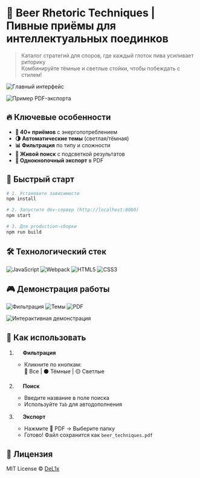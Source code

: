 # 🍻 Beer Rhetoric Techniques | Пивные приёмы для интеллектуальных поединков

> Каталог стратегий для споров, где каждый глоток пива усиливает риторику  
> Комбинируйте тёмные и светлые стойки, чтобы побеждать с стилем!

<!-- ВСТАВЬТЕ СКРИНШОТ ПРЕВЬЮ (рекомендуемый размер 1200x600) -->
![Главный интерфейс](screenshots/main-preview.png)

<!-- ВТОРОЙ СКРИНШОТ (опционально) -->
![Пример PDF-экспорта](screenshots/pdf-export.png)

## 🔥 Ключевые особенности
- **🍺 40+ приёмов** с энергопотреблением
- **🌗 Автоматические темы** (светлая/тёмная)
- **📊 Фильтрация** по типу и сложности
- **🔄 Живой поиск** с подсветкой результатов
- **📄 Однокнопочный экспорт** в PDF

## 🚀 Быстрый старт
```bash
# 1. Установите зависимости
npm install

# 2. Запустите dev-сервер (http://localhost:8080)
npm start

# 3. Для production-сборки
npm run build
```

## 🛠 Технологический стек
![JavaScript](https://img.shields.io/badge/JavaScript-ES6%2B-yellow)
![Webpack](https://img.shields.io/badge/Webpack-5.89.0-blue)
![HTML5](https://img.shields.io/badge/HTML5-Semantic-orange)
![CSS3](https://img.shields.io/badge/CSS3-Modules-blue)

## 🎮 Демонстрация работы

![Фильтрация](https://img.shields.io/badge/Фильтры-Работает-success) 
![Темы](https://img.shields.io/badge/Темы-2_variants-blue) 
![PDF](https://img.shields.io/badge/PDF_Export-Готов-red)

![Интерактивная демонстрация](screenshots/interactive.gif)
## 📌 Как использовать

1. <img src="https://icon-library.com/images/filter-icon/filter-icon-12.jpg" width="16"> **Фильтрация**  
   - Кликните по кнопкам:  
     🍺 Все | ⚫ Тёмные | 🟡 Светлые

2. <img src="https://cdn-icons-png.flaticon.com/512/149/149852.png" width="16"> **Поиск**  
   - Введите название в поле поиска  
   - Используйте `Tab` для автодополнения

3. <img src="https://cdn-icons-png.flaticon.com/512/337/337946.png" width="16"> **Экспорт**  
   - Нажмите 📄 PDF → Выберите папку  
   - Готово! Файл сохранится как `beer_techniques.pdf`

## 📜 Лицензия

MIT License © [DeL1x](https://github.com/DeL1x)
